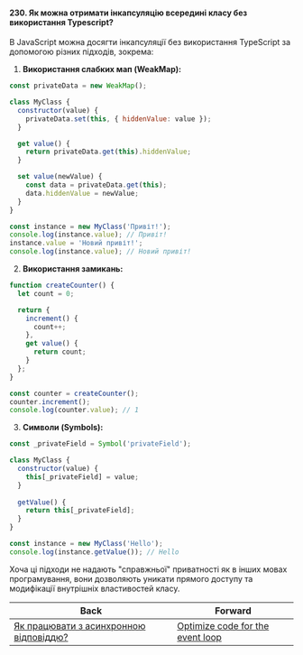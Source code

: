 #### 230. Як можна отримати інкапсуляцію всередині класу без використання Typescript?

В JavaScript можна досягти інкапсуляції без використання TypeScript за допомогою різних підходів, зокрема:

1. **Використання слабких мап (WeakMap):**

```javascript
const privateData = new WeakMap();

class MyClass {
  constructor(value) {
    privateData.set(this, { hiddenValue: value });
  }

  get value() {
    return privateData.get(this).hiddenValue;
  }

  set value(newValue) {
    const data = privateData.get(this);
    data.hiddenValue = newValue;
  }
}

const instance = new MyClass('Привіт!');
console.log(instance.value); // Привіт!
instance.value = 'Новий привіт!';
console.log(instance.value); // Новий привіт!
```

2. **Використання замикань:**

```javascript
function createCounter() {
  let count = 0;

  return {
    increment() {
      count++;
    },
    get value() {
      return count;
    }
  };
}

const counter = createCounter();
counter.increment();
console.log(counter.value); // 1
```

3. **Символи (Symbols):**

```javascript
const _privateField = Symbol('privateField');

class MyClass {
  constructor(value) {
    this[_privateField] = value;
  }
  
  getValue() {
    return this[_privateField];
  }
}

const instance = new MyClass('Hello');
console.log(instance.getValue()); // Hello
```

Хоча ці підходи не надають "справжньої" приватності як в інших мовах програмування, вони дозволяють уникати прямого доступу та модифікації внутрішніх властивостей класу.

| Back | Forward |
|---|---|
| [Як працювати з асинхронною відповіддю?](/ua/senior/javascript/how-to-work-with-asynchronous-response.md)  | [Optimize code for the event loop](/ua/senior/javascript/optimizing-code-for-event-loop-execution.md) |